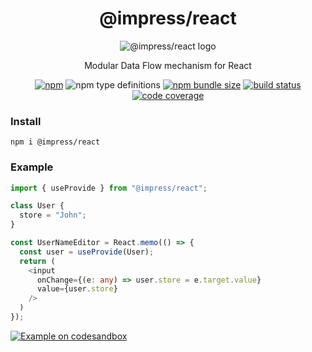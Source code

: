 <div align="center">

# @impress/react

![@impress/react logo](https://betula.github.io/impress/logo.png)

Modular Data Flow mechanism for React

[![npm](https://img.shields.io/npm/v/@impress/react?style=flat-square)](https://www.npmjs.com/package/@impress/react) ![npm type definitions](https://img.shields.io/npm/types/@impress/react?style=flat-square) [![npm bundle size](https://img.shields.io/bundlephobia/minzip/@impress/react?style=flat-square)](https://bundlephobia.com/result?p=@impress/react) [![build status](https://img.shields.io/github/workflow/status/betula/impress/Tests?style=flat-square)](https://github.com/betula/impress/actions?workflow=Tests) [![code coverage](https://img.shields.io/coveralls/github/betula/impress?style=flat-square)](https://coveralls.io/github/betula/impress)

</div>

### Install

`npm i @impress/react`

### Example

```typescript
import { useProvide } from "@impress/react";

class User {
  store = "John";
}

const UserNameEditor = React.memo(() => {
  const user = useProvide(User);
  return (
    <input
      onChange={(e: any) => user.store = e.target.value}
      value={user.store}
    />
  )
});
```

[![Example on codesandbox](https://codesandbox.io/static/img/play-codesandbox.svg)](https://codesandbox.io/s/pedantic-jang-l10nj)

